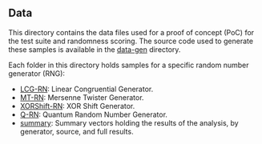 ## Data

This directory contains the data files used for a proof of concept (PoC) for the test suite and randomness scoring. The source code used to generate these samples is available in the [data-gen](/analysis/data-gen/) directory.

Each folder in this directory holds samples for a specific random number generator (RNG):

- [LCG-RN](/analysis/data/LCG-RN/): Linear Congruential Generator.
- [MT-RN](/analysis/data/MT-RN/): Mersenne Twister Generator.
- [XORShift-RN](/analysis/data/XORShift-RN/): XOR Shift Generator.
- [Q-RN](/analysis/data/Q-RN/): Quantum Random Number Generator.
- [summary](/analysis/data/vectors/): Summary vectors holding the results of the analysis, by generator, source, and full results.